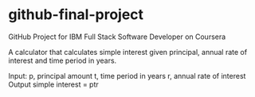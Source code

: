 # github-final-project
GitHub Project for IBM Full Stack Software Developer on Coursera

A calculator that calculates simple interest given principal, annual rate of interest and time period in years.

Input: p, principal amount t, time period in years r, annual rate of interest Output simple interest = ptr

